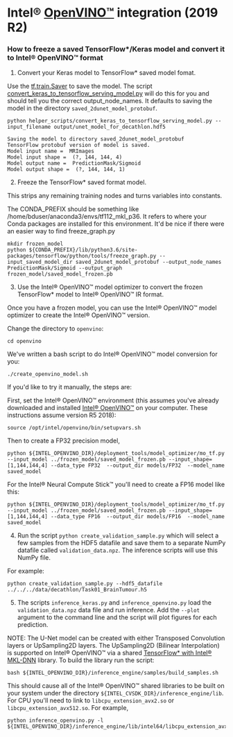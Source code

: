 # Intel&reg; [OpenVINO&trade;](https://software.intel.com/en-us/openvino-toolkit) integration (2019 R2)

### How to freeze a saved TensorFlow*/Keras model and convert it to Intel&reg; OpenVINO&trade; format

1. Convert your Keras model to TensorFlow* saved model fomat.

Use the [tf.train.Saver](https://www.tensorflow.org/api_docs/python/tf/train/Saver) to save the model. The script
[convert_keras_to_tensorflow_serving_model.py](https://github.com/IntelAI/unet/blob/master/2D/helper_scripts/convert_keras_to_tensorflow_serving_model.py) will do this for you and should tell you the correct output_node_names. It defaults to saving the model in the directory `saved_2dunet_model_protobuf`.

```
python helper_scripts/convert_keras_to_tensorflow_serving_model.py --input_filename output/unet_model_for_decathlon.hdf5
```

```
Saving the model to directory saved_2dunet_model_protobuf
TensorFlow protobuf version of model is saved.
Model input name =  MRImages
Model input shape =  (?, 144, 144, 4)
Model output name =  PredictionMask/Sigmoid
Model output shape =  (?, 144, 144, 1)
```
2. Freeze the TensorFlow* saved format model.

This strips any remaining training nodes and turns variables into constants.

The CONDA_PREFIX should be something like /home/bduser/anaconda3/envs/tf112_mkl_p36.
It refers to where your Conda packages are installed for this environment.
It'd be nice if there were an easier way to find freeze_graph.py

```
mkdir frozen_model
python ${CONDA_PREFIX}/lib/python3.6/site-packages/tensorflow/python/tools/freeze_graph.py --input_saved_model_dir saved_2dunet_model_protobuf --output_node_names PredictionMask/Sigmoid --output_graph frozen_model/saved_model_frozen.pb
```

3. Use the Intel&reg; OpenVINO&trade; model optimizer to convert the frozen TensorFlow* model to Intel&reg; OpenVINO&trade; IR format.

Once you have a frozen model, you can use the Intel&reg; OpenVINO&trade; model optimizer to create the Intel&reg; OpenVINO&trade; version.

Change the directory to `openvino`:

```
cd openvino
```

We've written a bash script to do Intel&reg; OpenVINO&trade; model conversion for you:

```./create_openvino_model.sh```

If you'd like to try it manually, the steps are:

First, set the Intel&reg; OpenVINO&trade; environment (this assumes you've already downloaded and installed [Intel&reg; OpenVINO&trade;](https://software.intel.com/en-us/openvino-toolkit/choose-download) on your computer. These instructions assume version R5 2018):

```
source /opt/intel/openvino/bin/setupvars.sh
```

Then to create a FP32 precision model,

```
python ${INTEL_OPENVINO_DIR}/deployment_tools/model_optimizer/mo_tf.py --input_model ../frozen_model/saved_model_frozen.pb --input_shape=[1,144,144,4] --data_type FP32  --output_dir models/FP32  --model_name saved_model
```

For the Intel&reg; Neural Compute Stick&trade; you'll need to create a FP16 model like this:

```
python ${INTEL_OPENVINO_DIR}/deployment_tools/model_optimizer/mo_tf.py --input_model ../frozen_model/saved_model_frozen.pb --input_shape=[1,144,144,4] --data_type FP16  --output_dir models/FP16  --model_name saved_model
```

4. Run the script `python create_validation_sample.py` which will select a few samples from the HDF5 datafile and save them to a separate NumPy datafile called `validation_data.npz`. The inference scripts will use this NumPy file.

For example:

```python create_validation_sample.py --hdf5_datafile ../../../data/decathlon/Task01_BrainTumour.h5```

5. The scripts `inference_keras.py` and `inference_openvino.py` load the `validation_data.npz` data file and run inference. Add the `--plot` argument to the command line and the script will plot figures for each prediction.

NOTE: The U-Net model can be created with either Transposed Convolution layers or UpSampling2D layers. The UpSampling2D (Bilinear Interpolation) is supported on Intel&reg; OpenVINO&trade; via a shared [TensorFlow* with Intel&reg; MKL-DNN](https://software.intel.com/en-us/articles/intel-optimization-for-tensorflow-installation-guide?page=1) library. To build the library run the script:

```
bash ${INTEL_OPENVINO_DIR}/inference_engine/samples/build_samples.sh
```

This should cause all of the Intel&reg; OpenVINO&trade; shared libraries to be built on your system under the directory `${INTEL_CVSDK_DIR}/inference_engine/lib`. For CPU you'll need to link to `libcpu_extension_avx2.so` or `libcpu_extension_avx512.so`. For example,

```
python inference_openvino.py -l ${INTEL_OPENVINO_DIR}/inference_engine/lib/intel64/libcpu_extension_avx2.so
```

